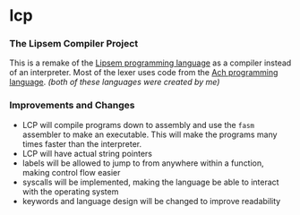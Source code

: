 # lcp
### The Lipsem Compiler Project

This is a remake of the [Lipsem programming language](https://github.com/Mespyr/lipsem) as a compiler instead of an interpreter.
Most of the lexer uses code from the [Ach programming language](https://github.com/Mespyr/ach).
*(both of these languages were created by me)*

### Improvements and Changes

* LCP will compile programs down to assembly and use the `fasm` assembler to make an executable. This will make the programs many times faster than the interpreter.
* LCP will have actual string pointers
* labels will be allowed to jump to from anywhere within a function, making control flow easier
* syscalls will be implemented, making the language be able to interact with the operating system
* keywords and language design will be changed to improve readability
